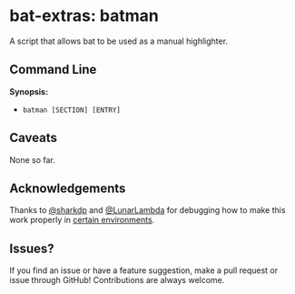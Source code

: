 # bat-extras: batman

A script that allows bat to be used as a manual highlighter.



## Command Line

**Synopsis:**

- `batman [SECTION] [ENTRY] `



## Caveats

None so far.



## Acknowledgements

Thanks to [@sharkdp](https://github.com/sharkdp) and [@LunarLambda](https://github.com/LunarLambda) for debugging how to make this work properly in [certain environments](https://github.com/sharkdp/bat/issues/652).



## Issues?

If you find an issue or have a feature suggestion, make a pull request or issue through GitHub!
Contributions are always welcome.